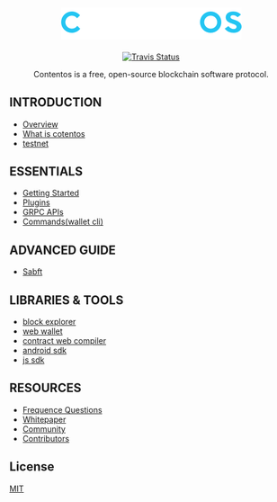 <h2 align="center">
    <a href="https://contentos.io">
    <img alt="contentos" src="./_media/bigname.png">
    </a>
</h2>

<p align="center">
  <a href="https://travis-ci.org/coschain/contentos-go"><img alt="Travis Status" src="https://travis-ci.com/coschain/contentos-go.svg?branch=master"></a>
</p>

<p align="center">
    Contentos is a free, open-source blockchain software protocol.
</p>

## INTRODUCTION

- [Overview](/zh-cn/overview)
- [What is cotentos](/zh-cn/about)
- [testnet](/zh-cn/testnet)

## ESSENTIALS

- [Getting Started](/zh-cn/tutorial/)
- [Plugins](/zh-cn/plugins/)
- [GRPC APIs](/zh-cn/grpc/)
- [Commands(wallet cli)](/zh-cn/wallet/)

## ADVANCED GUIDE

- [Sabft](/zh-cn/sabft)

## LIBRARIES & TOOLS

- [block explorer](https://github.com/coschain/block-explorer)
- [web wallet](https://github.com/coschain/cos-web-toolkit)
- [contract web compiler](https://github.com/coschain/WebAssemblyStudio)
- [android sdk](https://github.com/coschain/cos-android-sdk)
- [js sdk](https://github.com/coschain/cos-sdk-grpc-js)

## RESOURCES

- [Frequence Questions](/zh-cn/questions/)
- [Whitepaper](/zh-cn/whitepaper/)
- [Community](/zh-cn/community/)
- [Contributors](/zh-cn/contributors)


## License

[MIT](LICENSE)